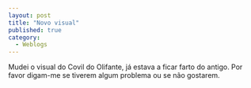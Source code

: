 ```yaml
---
layout: post
title: "Novo visual"
published: true
category:
  - Weblogs
---
```

<p>Mudei o visual do Covil do Olifante, já estava a ficar farto do antigo. Por favor digam-me se tiverem algum problema ou se não gostarem.</p>

